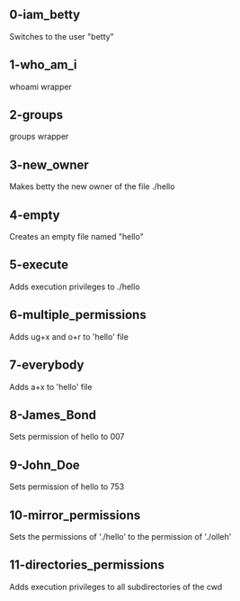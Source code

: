 ## 0-iam_betty
Switches to the user "betty"

## 1-who_am_i
whoami wrapper

## 2-groups
groups wrapper

## 3-new_owner
Makes betty the new owner of the file ./hello

## 4-empty
Creates an empty file named "hello"

## 5-execute
Adds execution privileges to ./hello

## 6-multiple_permissions
Adds ug+x and o+r to 'hello' file

## 7-everybody
Adds a+x to 'hello' file

## 8-James_Bond
Sets permission of hello to 007

## 9-John_Doe
Sets permission of hello to 753

## 10-mirror_permissions
Sets the permissions of './hello' to the permission of './olleh'

## 11-directories_permissions
Adds execution privileges to all subdirectories of the cwd